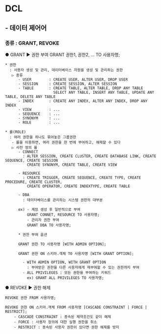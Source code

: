 # DCL
## - 데이터 제어어
### 종류 : GRANT, REVOKE

● GRANT
▶ 권한 부여
    GRANT 권한1, 권한2, ... TO 사용자명;

    * 권한
      : 사용자 생성 및 관리, 데이터베이스 자원을 생성 및 관리하는 권한
       ▷ 종류
          - USER        : CREATE USER, ALTER USER, DROP USER
          - SESSION     : CREATE SESSION, ALTER SESSION
          - TABLE       : CREATE TABLE, ALTER TABLE, DROP ANY TABLE
                          SELECT ANY TABLE, INSERT ANY TABLE, UPDATE ANY TABLE, DELETE ANY TABLE
          - INDEX       : CREATE ANY INDEX, ALTER ANY INDEX, DROP ANY INDEX
          - VIEW        : ...
          - SEQUENCE    : ...
          - SYNONYM     : ...
          - ROLE        : ...

    * 롤(ROLE)
      : 여러 권한을 하나도 묶어놓은 그룹권한
       - 롤을 이용하면, 여러 권한을 한 번에 부여하고, 해제할 수 있다
       ▷ 사전 정의 롤
          - CONNECT
            : ALTER SESSION, CREATE CLUSTER, CREATE DATABASE LINK, CREATE SEQUENCE, CREATE SESSION
              CREATE SYNONYM, CREATE TABLE, CREATE VIEW

          - RESOURCE
            : CREATE TRIGGER, CREATE SEQUENCE, CREATE TYPE, CREATE PROCEDURE, CREATE CLUSTER,
              CREATE OPERATOR, CREATE INDEXTYPE, CREATE TABLE
          
          - DBA
            : 데이터베이스를 관리하는 시스템 권한의 대부분

          ex) - 계정 생성 후 일반적으로 부여
              GRANT CONNET, RESOURCE TO 사용자명;
              - 관리자 권한 부여
              GRANT DBA TO 사용자명;
          
          * 권한 부여 옵션

          GRANT 권한 TO 사용자명 [WITH ADMIN OPTION];

          GRANT 권한 ON 스키마.객체 TO 사용자명 [WITH GRANT OPTION];

            - WITH ADMIN OPTION, WITH GRANT OPTION
              : 부여받은 권한을 다른 사용자에게 재부여할 수 있는 권한까지 부여
            - ALL PRIVILEGES : 모든 권한을 부여하는 키워드
              ex) GRANT ALL PRIVILEGES TO 사용자명;


● REVOKE
▶ 권한 해제

    REVOKE 권한 FROM 사용자명;

    REVOKE 권한 ON 스키마.객체 FROM 사용자명 [CASCADE CONSTRAINT | FORCE | RESTRICT];
        - CASCADE CONSTRAINT : 종속된 제약조건도 같이 해제
        - FORCE : 사용자 정의에 대한 실행 권한을 취소
        - RESTRICT : 종속된 사용자 권한이 있다면 권한 해제를 방지